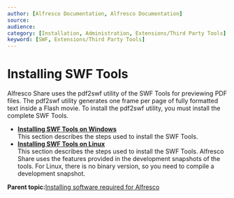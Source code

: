 ```yaml
---
author: [Alfresco Documentation, Alfresco Documentation]
source: 
audience: 
category: [Installation, Administration, Extensions/Third Party Tools]
keyword: [SWF, Extensions/Third Party Tools]
---
```


# Installing SWF Tools

Alfresco Share uses the pdf2swf utility of the SWF Tools for previewing PDF files. The pdf2swf utility generates one frame per page of fully formatted text inside a Flash movie. To install the pdf2swf utility, you must install the complete SWF Tools.

-   **[Installing SWF Tools on Windows](../tasks/swftool-install.md)**  
This section describes the steps used to install the SWF Tools.
-   **[Installing SWF Tools on Linux](../tasks/swftool-install-lin.md)**  
This section describes the steps used to install the SWF Tools. Alfresco Share uses the features provided in the development snapshots of the tools. For Linux, there is no binary version, so you need to compile a development snapshot.

**Parent topic:**[Installing software required for Alfresco](../concepts/prereq-opt-install.md)

